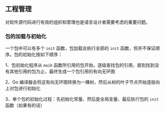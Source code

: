 工程管理
-------------

对软件源代码进行有效的组织和管理也是语言设计者需要考虑的重要问题。



### 包的加载与初始化

一个包中可以有多个 `init` 函数，包加载会执行全部的 `init` 函数，但并不保证顺序。包的初始化按如下顺序：

1、包初始化程序从 `maib` 函数所引用的包开始，逐级查找包的引用，直到找到没有其他引用的包为止，最终生成一个包引用的有向无环图

2、Go 编译器会将这有向无环图转换为一棵树，然后从树的叶子节点开始逐层向上对包进行初始化

3、单个包的初始化过程：先初始化常量、然后是全局变量、最后执行包的 `init` 函数（如果有的话）